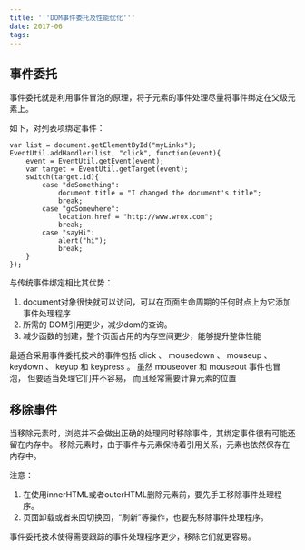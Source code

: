```yaml
---
title: '''DOM事件委托及性能优化'''
date: 2017-06
tags:
---
```


## 事件委托
事件委托就是利用事件冒泡的原理，将子元素的事件处理尽量将事件绑定在父级元素上。

如下，对列表项绑定事件：

    var list = document.getElementById("myLinks");
    EventUtil.addHandler(list, "click", function(event){
        event = EventUtil.getEvent(event);
        var target = EventUtil.getTarget(event);
        switch(target.id){
            case "doSomething":
                document.title = "I changed the document's title";
                break;
            case "goSomewhere":
                location.href = "http://www.wrox.com";
                break;
            case "sayHi":
                alert("hi");
                break;
        }
    });

与传统事件绑定相比其优势：

 1. document对象很快就可以访问，可以在页面生命周期的任何时点上为它添加事件处理程序
 2. 所需的 DOM引用更少，减少dom的查询。
 3. 减少函数的创建，整个页面占用的内存空间更少，能够提升整体性能

最适合采用事件委托技术的事件包括 click 、 mousedown 、 mouseup 、 keydown 、 keyup 和 keypress 。
虽然 mouseover 和 mouseout 事件也冒泡， 但要适当处理它们并不容易， 而且经常需要计算元素的位置

## 移除事件
当移除元素时，浏览并不会做出正确的处理同时移除事件，其绑定事件很有可能还留在内存中。
移除元素时，由于事件与元素保持着引用关系，元素也依然保存在内存中。

注意：

 1. 在使用innerHTML或者outerHTML删除元素前，要先手工移除事件处理程序。
 2. 页面卸载或者来回切换回，“刷新”等操作，也要先移除事件处理程序。

事件委托技术使得需要跟踪的事件处理程序更少，移除它们就更容易。